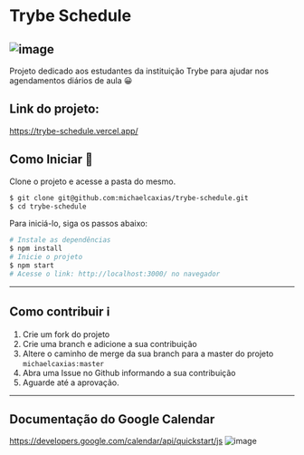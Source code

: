 # Trybe Schedule
![image](https://i.imgur.com/KyOXOBl.png)
---
Projeto dedicado aos estudantes da instituição Trybe para ajudar nos agendamentos diários de aula 😀

## Link do projeto:
https://trybe-schedule.vercel.app/

## Como Iniciar 🌟

Clone o projeto e acesse a pasta do mesmo.

```bash
$ git clone git@github.com:michaelcaxias/trybe-schedule.git
$ cd trybe-schedule
```

Para iniciá-lo, siga os passos abaixo:
```bash
# Instale as dependências
$ npm install 
# Inicie o projeto
$ npm start
# Acesse o link: http://localhost:3000/ no navegador
```
---
## Como contribuir ℹ️
  1. Crie um fork do projeto
  2. Crie uma branch e adicione a sua contribuição
  4. Altere o caminho de merge da sua branch para a master do projeto `michaelcaxias:master`
  3. Abra uma Issue no Github informando a sua contribuição 
  5. Aguarde até a aprovação.

---
## Documentação do Google Calendar
https://developers.google.com/calendar/api/quickstart/js
![image](https://user-images.githubusercontent.com/79621661/143962267-cd4fda15-2637-4425-ab4f-93862d66443b.png)
